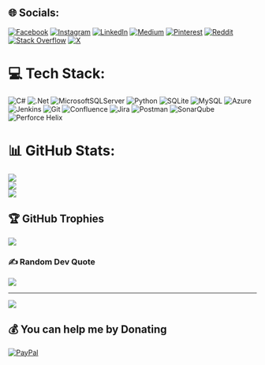 
## 🌐 Socials:
[![Facebook](https://img.shields.io/badge/Facebook-%231877F2.svg?logo=Facebook&logoColor=white)](https://facebook.com/jigneshon) [![Instagram](https://img.shields.io/badge/Instagram-%23E4405F.svg?logo=Instagram&logoColor=white)](https://instagram.com/jigneshon) [![LinkedIn](https://img.shields.io/badge/LinkedIn-%230077B5.svg?logo=linkedin&logoColor=white)](https://linkedin.com/in/jigneshon) [![Medium](https://img.shields.io/badge/Medium-12100E?logo=medium&logoColor=white)](https://medium.com/@jigneshon) [![Pinterest](https://img.shields.io/badge/Pinterest-%23E60023.svg?logo=Pinterest&logoColor=white)](https://pinterest.com/jigneshon) [![Reddit](https://img.shields.io/badge/Reddit-%23FF4500.svg?logo=Reddit&logoColor=white)](https://reddit.com/user/jigneshon) [![Stack Overflow](https://img.shields.io/badge/-Stackoverflow-FE7A16?logo=stack-overflow&logoColor=white)](https://stackoverflow.com/users/jigneshon) [![X](https://img.shields.io/badge/X-black.svg?logo=X&logoColor=white)](https://x.com/jigneshon) 

# 💻 Tech Stack:
![C#](https://img.shields.io/badge/c%23-%23239120.svg?style=for-the-badge&logo=csharp&logoColor=white) ![.Net](https://img.shields.io/badge/.NET-5C2D91?style=for-the-badge&logo=.net&logoColor=white) ![MicrosoftSQLServer](https://img.shields.io/badge/Microsoft%20SQL%20Server-CC2927?style=for-the-badge&logo=microsoft%20sql%20server&logoColor=white) ![Python](https://img.shields.io/badge/python-3670A0?style=for-the-badge&logo=python&logoColor=ffdd54) ![SQLite](https://img.shields.io/badge/sqlite-%2307405e.svg?style=for-the-badge&logo=sqlite&logoColor=white) ![MySQL](https://img.shields.io/badge/mysql-4479A1.svg?style=for-the-badge&logo=mysql&logoColor=white) ![Azure](https://img.shields.io/badge/azure-%230072C6.svg?style=for-the-badge&logo=microsoftazure&logoColor=white) ![Jenkins](https://img.shields.io/badge/jenkins-%232C5263.svg?style=for-the-badge&logo=jenkins&logoColor=white) ![Git](https://img.shields.io/badge/git-%23F05033.svg?style=for-the-badge&logo=git&logoColor=white) ![Confluence](https://img.shields.io/badge/confluence-%23172BF4.svg?style=for-the-badge&logo=confluence&logoColor=white) ![Jira](https://img.shields.io/badge/jira-%230A0FFF.svg?style=for-the-badge&logo=jira&logoColor=white) ![Postman](https://img.shields.io/badge/Postman-FF6C37?style=for-the-badge&logo=postman&logoColor=white) ![SonarQube](https://img.shields.io/badge/SonarQube-black?style=for-the-badge&logo=sonarqube&logoColor=4E9BCD) ![Perforce Helix](https://img.shields.io/badge/-PERFORCE%20HELIX-404040?style=for-the-badge&logo=Perforce&logoColor=white)
# 📊 GitHub Stats:
![](https://github-readme-stats.vercel.app/api?username=jigneshon2&theme=dark&hide_border=false&include_all_commits=false&count_private=false)<br/>
![](https://github-readme-streak-stats.herokuapp.com/?user=jigneshon2&theme=dark&hide_border=false)<br/>
![](https://github-readme-stats.vercel.app/api/top-langs/?username=jigneshon2&theme=dark&hide_border=false&include_all_commits=false&count_private=false&layout=compact)

## 🏆 GitHub Trophies
![](https://github-profile-trophy.vercel.app/?username=jigneshon2&theme=radical&no-frame=false&no-bg=true&margin-w=4)

### ✍️ Random Dev Quote
![](https://quotes-github-readme.vercel.app/api?type=horizontal&theme=radical)

---
[![](https://visitcount.itsvg.in/api?id=jigneshon2&icon=0&color=0)](https://visitcount.itsvg.in)

  ## 💰 You can help me by Donating
  [![PayPal](https://img.shields.io/badge/PayPal-00457C?style=for-the-badge&logo=paypal&logoColor=white)](https://paypal.me/jigneshon) 

  
<!-- Proudly created with GPRM ( https://gprm.itsvg.in ) -->
